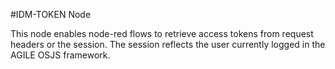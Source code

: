 #IDM-TOKEN Node


This node enables node-red flows to retrieve access tokens from request headers or the session.
The session reflects the user currently logged in the AGILE OSJS framework.
